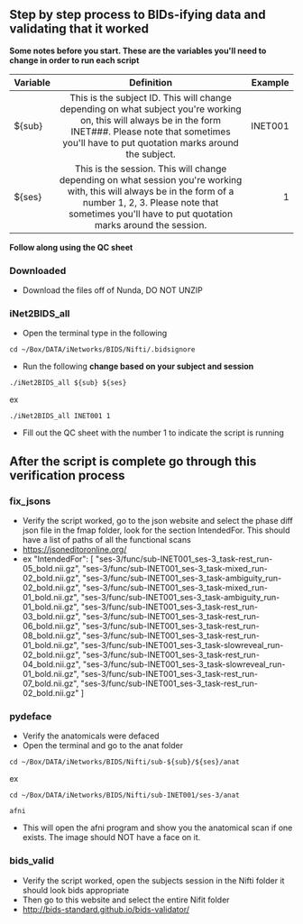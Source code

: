 ## Step by step process to BIDs-ifying data and validating that it worked
 
 
**Some notes before you start. These are the variables you'll need to change in order to run each script**



| Variable   | Definition     |  Example  |
|----|:-----:|-------------:|
| ${sub} | This is the subject ID. This will change depending on what subject you're working on, this will always be in the form INET###. Please note that sometimes you'll have to put quotation marks around the subject. | INET001| INET001|
| ${ses} | This is the session. This will change depending on what session you're working with, this will always be in the form of a number 1, 2, 3. Please note that sometimes you'll have to put quotation marks around the session. | 1 |


  **Follow along using the QC sheet**
  
  ### Downloaded
  * Download the files off of Nunda, DO NOT UNZIP
  
  ### iNet2BIDS_all
  * Open the terminal type in the following
  
  
   ``` cd ~/Box/DATA/iNetworks/BIDS/Nifti/.bidsignore ```
   
   
  * Run the following **change based on your subject and session**
  
  
  ``` ./iNet2BIDS_all ${sub} ${ses} ```
  
  
  ex
  
  
   ``` ./iNet2BIDS_all INET001 1 ```
   
   
 * Fill out the QC sheet with the number 1 to indicate the script is running
 ## After the script is complete go through this verification process 
 ### fix_jsons
* Verify the script worked, go to the json website and select the phase diff json file in the fmap folder, look for the section IntendedFor. This should have a list of paths of all the functional scans 
* https://jsoneditoronline.org/
* ex "IntendedFor": [
        "ses-3/func/sub-INET001_ses-3_task-rest_run-05_bold.nii.gz", 
        "ses-3/func/sub-INET001_ses-3_task-mixed_run-02_bold.nii.gz", 
        "ses-3/func/sub-INET001_ses-3_task-ambiguity_run-02_bold.nii.gz", 
        "ses-3/func/sub-INET001_ses-3_task-mixed_run-01_bold.nii.gz", 
        "ses-3/func/sub-INET001_ses-3_task-ambiguity_run-01_bold.nii.gz", 
        "ses-3/func/sub-INET001_ses-3_task-rest_run-03_bold.nii.gz", 
        "ses-3/func/sub-INET001_ses-3_task-rest_run-06_bold.nii.gz", 
        "ses-3/func/sub-INET001_ses-3_task-rest_run-08_bold.nii.gz", 
        "ses-3/func/sub-INET001_ses-3_task-rest_run-01_bold.nii.gz", 
        "ses-3/func/sub-INET001_ses-3_task-slowreveal_run-02_bold.nii.gz", 
        "ses-3/func/sub-INET001_ses-3_task-rest_run-04_bold.nii.gz", 
        "ses-3/func/sub-INET001_ses-3_task-slowreveal_run-01_bold.nii.gz", 
        "ses-3/func/sub-INET001_ses-3_task-rest_run-07_bold.nii.gz", 
        "ses-3/func/sub-INET001_ses-3_task-rest_run-02_bold.nii.gz"
    ]
### pydeface
* Verify the anatomicals were defaced
* Open the terminal and go to the anat folder


``` cd ~/Box/DATA/iNetworks/BIDS/Nifti/sub-${sub}/${ses}/anat ```


ex


  ``` cd ~/Box/DATA/iNetworks/BIDS/Nifti/sub-INET001/ses-3/anat ```
  
  
  ``` afni ```
  
  
* This will open the afni program and show you the anatomical scan if one exists. The image should NOT have a face on it. 
  
### bids_valid
* Verify the script worked, open the subjects session in the Nifti folder it should look bids appropriate 
* Then go to this website and select the entire Nifit folder 
* http://bids-standard.github.io/bids-validator/
  
  
